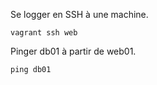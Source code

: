 
Se logger en SSH à une machine.

```
vagrant ssh web
```

Pinger db01 à partir de web01.

```
ping db01
```
